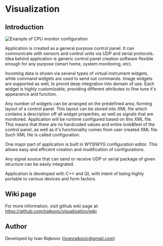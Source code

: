 # Visualization

## Introduction

<img src="https://raw.githubusercontent.com/wiki/irajkovic/visualization/images/cpu_monitor.png" alt="Example of CPU monitor configuration">

Application is created as a general purpose control panel. It can communicate
with sensors and control units via UDP and serial protocols. 
Idea behind application is generic control panel creation software flexible
enough for any purpose (smart home, system monitoring, etc). 

Incoming data is shown via several types of virtual instrument widgets, while 
command widgets are used to send out commands. Image widgets are supported as
well, to provid deep integration into domain of use. Each widget is highly 
customizable, providing different attributes to fine tune it's appearance and 
function.

Any number of widgets can be arranged on the predefined area, forming layout of
a control panel. This layout can be stored into XML file which contains a 
description off all widget properties, as well as signals that are monitored.
Application will be runtime configured based on this XML file. This means that
there are no hardcoded values and entire look&feel of the control panel, as well
as it's functionality comes from user created XML file. Such XML file is called
configuration. 

One major part of application is built in WYSIWYG configuration editor. This 
allows easy and efficient creation and modification of configurations.

Any signal source that can send or receive UDP or serial package of given 
structure can be easily integrated. 

Application is developed with C++ and Qt, with intent of being highly portable
to various devices and form factors.

## Wiki page

For more information, visit github wiki page at:
https://github.com/irajkovic/visualization/wiki

## Author
Developed by Ivan Rajkovic (iivanrajkovic@gmail.com)

